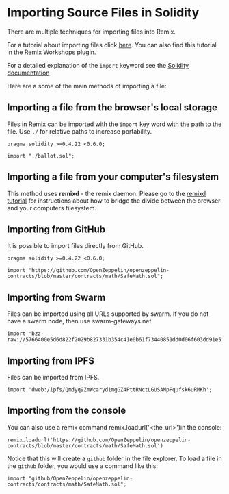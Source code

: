 Importing Source Files in Solidity
==================================

There are multiple techniques for importing files into Remix.

For a tutorial about importing files click [here](https://github.com/ethereum/remix-workshops/tree/master/LoadingContent).  You can also find this tutorial in the Remix Workshops plugin.

For a detailed explanation of the `import` keyword see the
[Solidity documentation](https://solidity.readthedocs.io/en/develop/layout-of-source-files.html?highlight=import#importing-other-source-files)

Here are a some of the main methods of importing a file:

Importing a file from the browser's local storage
-------------------------------------------------

Files in Remix can be imported with the `import` key word with the path to the file. Use ```./``` for relative paths to increase portability.
```
pragma solidity >=0.4.22 <0.6.0;

import "./ballot.sol";
```


Importing a file from your computer's filesystem
-------------------------------------------------

This method uses **remixd** - the remix daemon.  Please go to the [remixd tutorial](remixd.html) for instructions about how to bridge the divide between the browser and your computers filesystem.


Importing from GitHub
---------------------

It is possible to import files directly from GitHub.

```
pragma solidity >=0.4.22 <0.6.0;

import "https://github.com/OpenZeppelin/openzeppelin-contracts/blob/master/contracts/math/SafeMath.sol";

```

Importing from Swarm
--------------------

Files can be imported using all URLs supported by swarm. 
If you do not have a swarm node, then use swarm-gateways.net.

```
import 'bzz-raw://5766400e5d6d822f2029b827331b354c41e0b61f73440851dd0d06f603dd91e5';
```

Importing from IPFS
--------------------

Files can be imported from IPFS. 

```
import 'dweb:/ipfs/Qmdyq9ZmWcaryd1mgGZ4PttRNctLGUSAMpPqufsk6uRMKh';
```

Importing from the console
--------------------------

You can also use a remix command remix.loadurl('<the_url>')in the console:

```
remix.loadurl('https://github.com/OpenZeppelin/openzeppelin-contracts/blob/master/contracts/math/SafeMath.sol')
```

Notice that this will create a `github` folder in the file explorer.  To load a file in the `github` folder, you would use a command like this:

```
import "github/OpenZeppelin/openzeppelin-contracts/contracts/math/SafeMath.sol";
```
